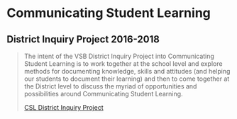 # Communicating Student Learning
## District Inquiry Project 2016-2018

> The intent of the VSB District Inquiry Project into Communicating Student Learning is to work together at the school level and explore methods for documenting knowledge, skills and attitudes (and helping our students to document their learning) and then to come together at the District level to discuss the myriad of opportunities and possibilities around Communicating Student Learning.
> 
> [CSL District Inquiry Project](http://go.vsb.bc.ca/schools/ltm/Pages/default.aspx)
